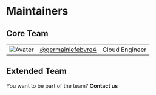 # Maintainers

## Core Team

| | | |
|---|---|---|
| ![Avater](https://github.com/germainlefebvre4.png?size=200) | [@germainlefebvre4](https://github.com/germainlefebvre4) | Cloud Engineer |

## Extended Team

You want to be part of the team? **Contact us**

